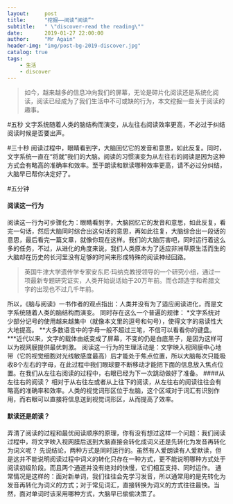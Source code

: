 ```yaml
---
layout:     post
title:      "挖掘——阅读“阅读”"
subtitle:   " \"discover-read the reading\""
date:       2019-01-27 22:00:00
author:     "Mr Again"
header-img: "img/post-bg-2019-discover.jpg"
catalog: true
tags:
    - 生活
    - discover
---
```

>如今，越来越多的信息冲向我们的屏幕，无论是碎片化阅读还是系统化阅读，阅读已经成为了我们生活中不可或缺的行为，本文挖掘一些关于阅读的趣事。

#五秒
文字系统随着人类的脑结构而演变，从左往右阅读效率更高，不必过于纠结阅读时候是否要出声。

#三十秒
阅读过程中，眼睛看到字，大脑回忆它的发音和意思，如此反复。同时，文字系统一直在“将就”我们的大脑。阅读的习惯演变为从左往右的阅读是因为这种方式会有略高的准确率和效率。至于朗读和默读哪种效率更高，请不必过分纠结，大脑早已帮你决定好了。

#五分钟
#### 阅读这一行为
阅读这一行为可步骤化为：眼睛看到字，大脑回忆它的发音和意思，如此反复，看完一句话，然后大脑同时综合出这句话的意思，再如此往复，大脑综合出一段话的意思，最后看完一篇文章，就像你现在这样。我们的大脑厉害吧，同时运行着这么多的任务，不过，从进化的角度来说，我们人类原本为了适应非洲草原生活而生的大脑却在历史的长河里没有足够的时间来形成特殊的阅读神经回路。
>英国牛津大学遗传学专家安东尼·玛纳克教授领导的一个研究小组，通过一项最新专题研究证实，人类开始说话始于20万年前。而仓颉造字和希腊文字的出现也不过几千年前。

所以，《脑与阅读》一书作者的观点指出：人类并没有为了适应阅读进化，而是文字系统随着人类的脑结构而演变。
同时存在这么一个普遍的规律：
*文字系统对少部分记号的使用越来越集中（就像本文里的逗号和句号），使得文字的易读性大大地提高。
**大多数语言中的字母一般不超过三笔，不信可以看看你的键盘。
***近代以来，文字的载体由纸变成了屏幕，不变的仍是白底黑子，是因为这样可以为视网膜提供最优刺激。
阅读这一行为的生理活动是：文字映入视网膜中心地带（它的视觉细胞对光线敏感度最高）后才能处于焦点位置，所以大脑每次只能吸收8个左右的字母，在此过程中我们眼球要不断移动才能把下面的信息放入焦点位置。在我们从左往右阅读的过程中，右眼已经为下一次跳动做好了准备。
####从左往右的阅读？
 相对于从右往左或者从上往下的阅读，从左往右的阅读往往会有略高的准确率和效率。人类的视觉词形区位于左脑，这个区域对于词汇有识别作用，而右眼可以直接将信息送到视觉词形区，从而提高了效率。
#### 默读还是朗读？
弄清了阅读的过程和最优阅读顺序的原理，你有没有想过这样一个问题：我们阅读过程中，将文字映入视网膜后送到大脑直接会转化成词义还是先转化为发音再转化为词义呢？
先说结论，两种方式是同时运行的。虽然有人爱朗读有人爱默读，但是这并不能说明阅读过程中词义的转化只存在一种方式，更不能说明哪种方式处于阅读初级阶段。而且两个通道并没有绝对的快慢，它们相互支持、同时运作。
通常情况是这样的：面对新单词，我们往往会先学习发音，所以通常用的是先转化为发音再转化为词义的方式；对于常见词汇，直接转换为词义的方式往往最快。当然，面对单词时该采用哪种方式，大脑早已偷偷决策了。

